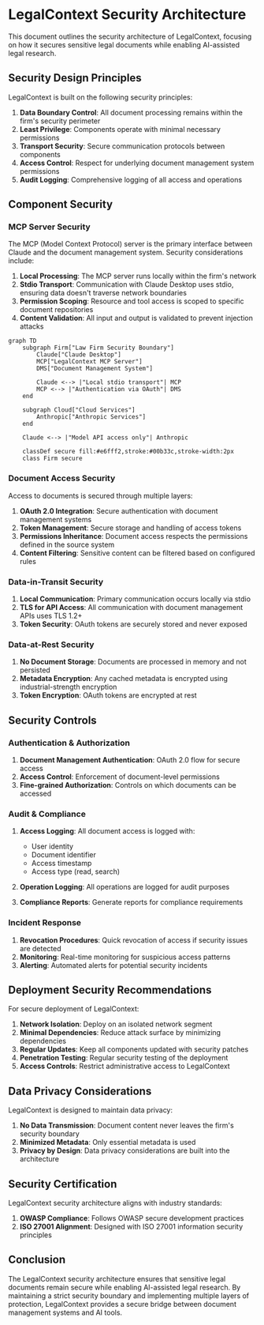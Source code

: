 # LegalContext Security Architecture

This document outlines the security architecture of LegalContext, focusing on how it secures sensitive legal documents while enabling AI-assisted legal research.

## Security Design Principles

LegalContext is built on the following security principles:

1. **Data Boundary Control**: All document processing remains within the firm's security perimeter
2. **Least Privilege**: Components operate with minimal necessary permissions
3. **Transport Security**: Secure communication protocols between components
4. **Access Control**: Respect for underlying document management system permissions
5. **Audit Logging**: Comprehensive logging of all access and operations

## Component Security

### MCP Server Security

The MCP (Model Context Protocol) server is the primary interface between Claude and the document management system. Security considerations include:

1. **Local Processing**: The MCP server runs locally within the firm's network
2. **Stdio Transport**: Communication with Claude Desktop uses stdio, ensuring data doesn't traverse network boundaries
3. **Permission Scoping**: Resource and tool access is scoped to specific document repositories
4. **Content Validation**: All input and output is validated to prevent injection attacks

```mermaid
graph TD
    subgraph Firm["Law Firm Security Boundary"]
        Claude["Claude Desktop"]
        MCP["LegalContext MCP Server"]
        DMS["Document Management System"]
        
        Claude <--> |"Local stdio transport"| MCP
        MCP <--> |"Authentication via OAuth"| DMS
    end
    
    subgraph Cloud["Cloud Services"]
        Anthropic["Anthropic Services"]
    end
    
    Claude <--> |"Model API access only"| Anthropic
    
    classDef secure fill:#e6fff2,stroke:#00b33c,stroke-width:2px
    class Firm secure
```

### Document Access Security

Access to documents is secured through multiple layers:

1. **OAuth 2.0 Integration**: Secure authentication with document management systems
2. **Token Management**: Secure storage and handling of access tokens
3. **Permissions Inheritance**: Document access respects the permissions defined in the source system
4. **Content Filtering**: Sensitive content can be filtered based on configured rules

### Data-in-Transit Security

1. **Local Communication**: Primary communication occurs locally via stdio
2. **TLS for API Access**: All communication with document management APIs uses TLS 1.2+
3. **Token Security**: OAuth tokens are securely stored and never exposed

### Data-at-Rest Security

1. **No Document Storage**: Documents are processed in memory and not persisted
2. **Metadata Encryption**: Any cached metadata is encrypted using industrial-strength encryption
3. **Token Encryption**: OAuth tokens are encrypted at rest

## Security Controls

### Authentication & Authorization

1. **Document Management Authentication**: OAuth 2.0 flow for secure access
2. **Access Control**: Enforcement of document-level permissions
3. **Fine-grained Authorization**: Controls on which documents can be accessed

### Audit & Compliance

1. **Access Logging**: All document access is logged with:
   - User identity
   - Document identifier
   - Access timestamp
   - Access type (read, search)

2. **Operation Logging**: All operations are logged for audit purposes
3. **Compliance Reports**: Generate reports for compliance requirements

### Incident Response

1. **Revocation Procedures**: Quick revocation of access if security issues are detected
2. **Monitoring**: Real-time monitoring for suspicious access patterns
3. **Alerting**: Automated alerts for potential security incidents

## Deployment Security Recommendations

For secure deployment of LegalContext:

1. **Network Isolation**: Deploy on an isolated network segment
2. **Minimal Dependencies**: Reduce attack surface by minimizing dependencies
3. **Regular Updates**: Keep all components updated with security patches
4. **Penetration Testing**: Regular security testing of the deployment
5. **Access Controls**: Restrict administrative access to LegalContext

## Data Privacy Considerations

LegalContext is designed to maintain data privacy:

1. **No Data Transmission**: Document content never leaves the firm's security boundary
2. **Minimized Metadata**: Only essential metadata is used
3. **Privacy by Design**: Data privacy considerations are built into the architecture

## Security Certification

LegalContext security architecture aligns with industry standards:

1. **OWASP Compliance**: Follows OWASP secure development practices
2. **ISO 27001 Alignment**: Designed with ISO 27001 information security principles

## Conclusion

The LegalContext security architecture ensures that sensitive legal documents remain secure while enabling AI-assisted legal research. By maintaining a strict security boundary and implementing multiple layers of protection, LegalContext provides a secure bridge between document management systems and AI tools.
